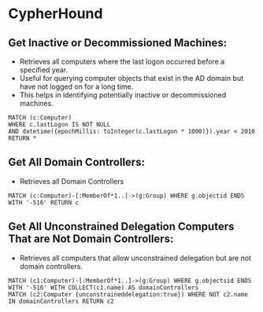 # CypherHound
## Get Inactive or Decommissioned Machines:

- Retrieves all computers where the last logon occurred before a specified year.
- Useful for querying computer objects that exist in the AD domain but have not logged on for a long time.
- This helps in identifying potentially inactive or decommissioned machines.

```cypher
MATCH (c:Computer)
WHERE c.lastLogon IS NOT NULL
AND datetime({epochMillis: toInteger(c.lastLogon * 1000)}).year < 2010
RETURN *
```

## Get All Domain Controllers:

- Retrieves all Domain Controllers

```cypher
MATCH (c:Computer)-[:MemberOf*1..]->(g:Group) WHERE g.objectid ENDS WITH '-516' RETURN c
```

## Get All  Unconstrained Delegation Computers That are Not Domain Controllers:

- Retrieves all computers that allow unconstrained delegation but are not domain controllers.

```cypher 
MATCH (c1:Computer)-[:MemberOf*1..]->(g:Group) WHERE g.objectsid ENDS WITH '-516' WITH COLLECT(c1.name) AS domainControllers
MATCH (c2:Computer {unconstraineddelegation:true}) WHERE NOT c2.name IN domainControllers RETURN c2
```
